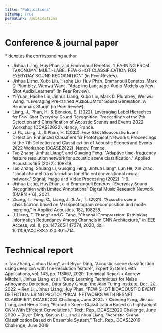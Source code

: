 ```yaml
---
title: "Publications"
sitemap: True
permalink: /publications
---
```

# Conference & journal paper

\* denotes the corresponding author
* Jinhua Liang, Huy Phan, and Emmanouil Benetos. “LEARNING FROM TAXONOMY: MULTI-LABEL FEW-SHOT CLASSIFICATION FOR EVERYDAY SOUND RECOGNITION” (in Peer Review).
* Jinhua Liang, Xubo Liu, Haohe Liu, Huy Phan, Emmanouil Benetos, Mark D. Plumbley, Wenwu Wang. “Adapting Language-Audio Models as Few-Shot Audio Learners” (in Peer Review).
* Yi Yuan, Haohe Liu, Jinhua Liang, Xubo Liu, Mark D. Plumbley, Wenwu Wang. “Leveraging Pre-trained AudioLDM for Sound Generation: A Benchmark Study” (in Peer Review).
* Liang, J., Phan, H., & Benetos, E. (2022). Leveraging Label Hierachies for Few-Shot Everyday Sound Recognition. Proceedings of the 7th Detection and Classification of Acoustic Scenes and Events 2022 Workshop (DCASE2022). Nancy, France.
* Li, R., Liang, J., & Phan, H. (2022). Few-Shot Bioacoustic Event Detection: Enhanced Classifiers for Prototypical Networks. Proceedings of the 7th Detection and Classification of Acoustic Scenes and Events 2022 Workshop (DCASE2022). Nancy, France.
* Tao Zhang, Jinhua Liang*, and Guoqing Feng. "Adaptive time-frequency feature resolution network for acoustic scene classification." Applied Acoustics 195 (2022): 108819.
* Tao Zhang, Shuang Li, Guoqing Feng, Jinhua Liang*, Lun He, Xin Zhao. "Local channel transformation for efficient convolutional neural network." Signal, Image and Video Processing (2022): 1-9.
* Jinhua Liang, Huy Phan, and Emmanouil Benetos. “Everyday Sound Recognition with Limited Annotations” Digital Music Research Network (DMRN +16), 2021.
* Zhang, T., Feng, G., Liang, J., & An, T. (2021). “Acoustic scene classification based on Mel spectrogram decomposition and model merging,” in Applied Acoustics, 182, 108258.
* J. Liang, T. Zhang* and G. Feng, "Channel Compression: Rethinking Information Redundancy Among Channels in CNN Architecture," in IEEE Access, vol. 8, pp. 147265-147274, 2020, doi: 10.1109/ACCESS.2020.3015714.


# Technical report
• Tao Zhang, Jinhua Liang*, and Biyun Ding, “Acoustic scene classification using deep cnn with fine-resolution feature”, Expert Systems with Applications, vol. 143, pp. 113067, 2020.
Technical Report
• Andrew Mitchell, Jinhua Liang, et al. “Deep Learning Techniques for Noise Annoyance Detection”, Data Study Group, the Alan Turing Institute, Dec. 20, 2022.
• Ren Li, Jinhua Liang, Huy Phan. “FEW-SHOT BIOACOUSTIC EVENT DETECTION USING PROTOTYPICAL NETWORKS WITH RESNET CLASSIFIER”, DCASE2022 Challenge, June 2022.
• Guoqing Feng, Jinhua Liang, and Biyun Ding, “Acoustic Scene Classification Based on Lightweight CNN With Efficient Convolutions,” Tech. Rep., DCASE2020 Challenge, June 2020.
• Biyun Ding, Ganjun Liu, and Jinhua Liang, “Acoustic Scene Classification Based on Ensemble System,” Tech. Rep., DCASE2019 Challenge, June 2019.